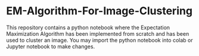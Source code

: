 # EM-Algorithm-For-Image-Clustering

This repository contains a python notebook where the Expectation Maximization Algorithm has been implemented from scratch and has been used to cluster an image. You may import 
the python notebook into colab or Jupyter notebook to make changes.
